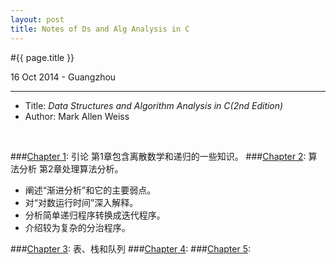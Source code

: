 ```yaml
---
layout: post
title: Notes of Ds and Alg Analysis in C
---
```


#{{ page.title }}  
<p class="meta">16 Oct 2014 - Guangzhou</p>   

---

* Title:  *Data Structures and Algorithm Analysis in C(2nd Edition)*  
* Author: Mark Allen Weiss
<br>

###[Chapter 1][]: 引论
第1章包含离散数学和递归的一些知识。
###[Chapter 2][]: 算法分析
第2章处理算法分析。  

  * 阐述“渐进分析”和它的主要弱点。
  * 对“对数运行时间”深入解释。
  * 分析简单递归程序转换成迭代程序。
  * 介绍较为复杂的分治程序。
    
###[Chapter 3][]: 表、栈和队列
###[Chapter 4][]: 
###[Chapter 5][]: 


[Chapter 1]: /ds_alg/2014-10-16-notes-of-ds-alg-1.html  
[Chapter 2]: /ds_alg/2014-10-16-notes-of-ds-alg-2.html
[Chapter 3]: /ds_alg/2014-10-16-notes-of-ds-alg-3.html
[Chapter 4]: /ds_alg/2014-10-16-notes-of-ds-alg-4.html
[Chapter 5]: /ds_alg/2014-10-16-notes-of-ds-alg-5.html
